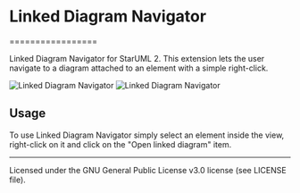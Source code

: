 # Linked Diagram Navigator
=================

Linked Diagram Navigator for StarUML 2. This extension lets the user navigate to a diagram attached to an element with a simple right-click.

![Linked Diagram Navigator](https://github.com/zillemarco/StarUML_LinkedDiagramNavigator/blob/master/Captures/capture_1.png?raw=true)
![Linked Diagram Navigator](https://github.com/zillemarco/StarUML_LinkedDiagramNavigator/blob/master/Captures/capture_2.png?raw=true)

## Usage

To use Linked Diagram Navigator simply select an element inside the view, right-click on it and click on the "Open linked diagram" item.

---

Licensed under the GNU General Public License v3.0 license (see LICENSE file).
